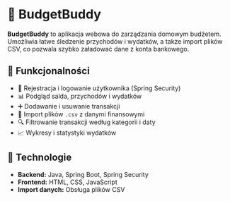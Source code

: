 # 💸 BudgetBuddy

**BudgetBuddy** to aplikacja webowa do zarządzania domowym budżetem. 
Umożliwia łatwe śledzenie przychodów i wydatków, a także import plików CSV, co pozwala szybko załadować dane z konta bankowego.



## 🚀 Funkcjonalności

- 🔐 Rejestracja i logowanie użytkownika (Spring Security)
- 📊 Podgląd salda, przychodów i wydatków
- ➕ Dodawanie i usuwanie transakcji
- 📂 Import plików `.csv` z danymi finansowymi
- 🔍 Filtrowanie transakcji według kategorii i daty
- 📈 Wykresy i statystyki wydatków

## 🧪 Technologie

- **Backend:** Java, Spring Boot, Spring Security
- **Frontend:** HTML, CSS, JavaScript
- **Import danych:** Obsługa plików CSV 
